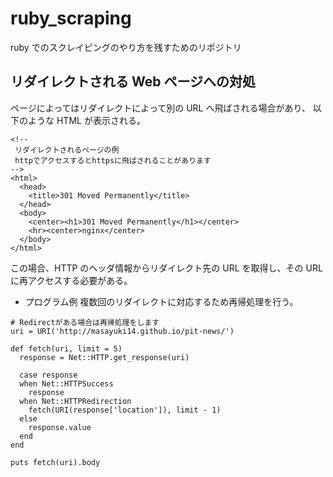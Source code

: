 # ruby_scraping

ruby でのスクレイピングのやり方を残すためのリポジトリ

## リダイレクトされる Web ページへの対処

ページによってはリダイレクトによって別の URL へ飛ばされる場合があり、
以下のような HTML が表示される。

```
<!--
 リダイレクトされるページの例
 httpでアクセスするとhttpsに飛ばされることがあります
-->
<html>
  <head>
    <title>301 Moved Permanently</title>
  </head>
  <body>
    <center><h1>301 Moved Permanently</h1></center>
    <hr><center>nginx</center>
  </body>
</html>
```

この場合、HTTP のヘッダ情報からリダイレクト先の URL を取得し、その URL に再アクセスする必要がある。

- プログラム例
  複数回のリダイレクトに対応するため再帰処理を行う。

```
# Redirectがある場合は再帰処理をします
uri = URI('http://masayuki14.github.io/pit-news/')

def fetch(uri, limit = 5)
  response = Net::HTTP.get_response(uri)

  case response
  when Net::HTTPSuccess
    response
  when Net::HTTPRedirection
    fetch(URI(response['location']), limit - 1)
  else
    response.value
  end
end

puts fetch(uri).body
```
